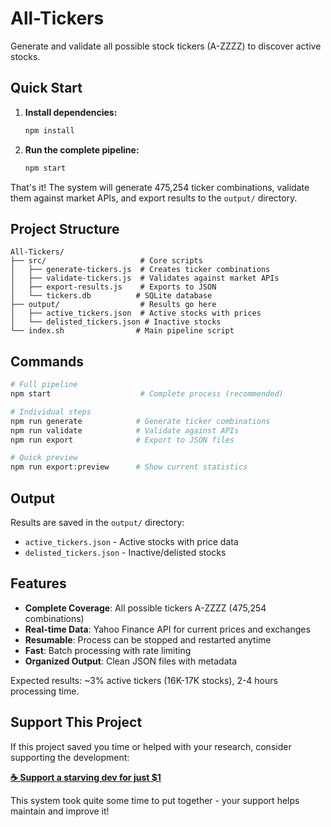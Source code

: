 # All-Tickers

Generate and validate all possible stock tickers (A-ZZZZ) to discover active stocks.

## Quick Start

1. **Install dependencies:**
   ```bash
   npm install
   ```

2. **Run the complete pipeline:**
   ```bash
   npm start
   ```

That's it! The system will generate 475,254 ticker combinations, validate them against market APIs, and export results to the `output/` directory.

## Project Structure

```
All-Tickers/
├── src/                     # Core scripts
│   ├── generate-tickers.js  # Creates ticker combinations
│   ├── validate-tickers.js  # Validates against market APIs
│   ├── export-results.js    # Exports to JSON
│   └── tickers.db          # SQLite database
├── output/                  # Results go here
│   ├── active_tickers.json  # Active stocks with prices
│   └── delisted_tickers.json # Inactive stocks
└── index.sh                # Main pipeline script
```

## Commands

```bash
# Full pipeline
npm start                    # Complete process (recommended)

# Individual steps
npm run generate            # Generate ticker combinations
npm run validate            # Validate against APIs
npm run export              # Export to JSON files

# Quick preview
npm run export:preview      # Show current statistics
```

## Output

Results are saved in the `output/` directory:
- `active_tickers.json` - Active stocks with price data
- `delisted_tickers.json` - Inactive/delisted stocks

## Features

- **Complete Coverage**: All possible tickers A-ZZZZ (475,254 combinations)
- **Real-time Data**: Yahoo Finance API for current prices and exchanges
- **Resumable**: Process can be stopped and restarted anytime
- **Fast**: Batch processing with rate limiting
- **Organized Output**: Clean JSON files with metadata

Expected results: ~3% active tickers (16K-17K stocks), 2-4 hours processing time.

## Support This Project

If this project saved you time or helped with your research, consider supporting the development:

**[☕ Support a starving dev for just $1 ](https://givemicahmoney.com)**

This system took quite some time to put together - your support helps maintain and improve it!
